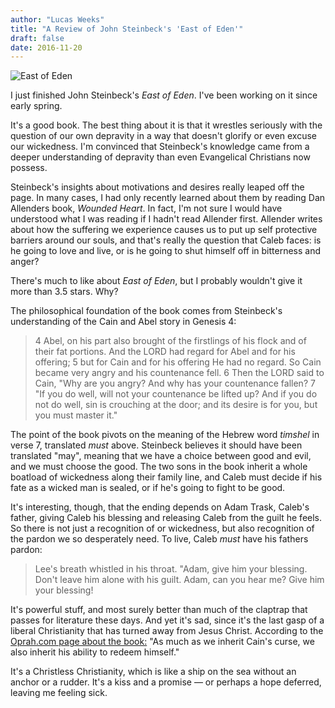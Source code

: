 ```yaml
---
author: "Lucas Weeks"
title: "A Review of John Steinbeck's 'East of Eden'"
draft: false
date: 2016-11-20
---
```


![East of Eden](/east_of_eden.jpeg)

I just finished John Steinbeck's *East of Eden*. I've been working on it since early spring.

It's a good book. The best thing about it is that it wrestles seriously with the question of our own depravity in a way that doesn't glorify or even excuse our wickedness. I'm convinced that Steinbeck's knowledge came from a deeper understanding of depravity than even Evangelical Christians now possess.

Steinbeck's insights about motivations and desires really leaped off the page. In many cases, I had only recently learned about them by reading Dan Allenders book, *Wounded Heart*. In fact, I'm not sure I would have understood what I was reading if I hadn't read Allender first. Allender writes about how the suffering we experience causes us to put up self protective barriers around our souls, and that's really the question that Caleb faces: is he going to love and live, or is he going to shut himself off in bitterness and anger?

There's much to like about *East of Eden*, but I probably wouldn't give it more than 3.5 stars. Why?

The philosophical foundation of the book comes from Steinbeck's understanding of the Cain and Abel story in Genesis 4:

> 4 Abel, on his part also brought of the firstlings of his flock and of their fat portions. And the LORD had regard for Abel and for his offering; 5  but for Cain and for his offering He had no regard. So Cain became very angry and his countenance fell. 6  Then the LORD said to Cain, "Why are you angry? And why has your countenance fallen? 7  "If you do well, will not your countenance be lifted up? And if you do not do well, sin is crouching at the door; and its desire is for you, but you must master it."

The point of the book pivots on the meaning of the Hebrew word *timshel* in verse 7, translated *must* above. Steinbeck believes it should have been translated "may", meaning that we have a choice between good and evil, and we must choose the good. The two sons in the book inherit a whole boatload of wickedness along their family line, and Caleb must decide if his fate as a wicked man is sealed, or if he's going to fight to be good.

It's interesting, though, that the ending depends on Adam Trask, Caleb's father, giving Caleb his blessing and releasing Caleb from the guilt he feels. So there is not just a recognition of or wickedness, but also recognition of the pardon we so desperately need. To live, Caleb *must* have his fathers pardon:

> Lee's breath whistled in his throat. "Adam, give him your blessing. Don't leave him alone with his guilt. Adam, can you hear me? Give him your blessing!

It's powerful stuff, and most surely better than much of the claptrap that passes for literature these days. And yet it's sad, since it's the last gasp of a liberal Christianity that has turned away from Jesus Christ. According to the [Oprah.com page about the book:](http://www.oprah.com/oprahsbookclub/East-of-Eden-Timshel-Mans-Choice-Between-Good-and-Evil) "As much as we inherit Cain's curse, we also inherit his ability to redeem himself."

It's a Christless Christianity, which is like a ship on the sea without an anchor or a rudder. It's a kiss and a promise — or perhaps a hope deferred, leaving me feeling sick.